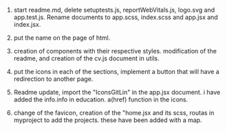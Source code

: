 1. start readme.md, delete setuptests.js, reportWebVitals.js, logo.svg and app.test.js.
   Rename documents to app.scss, index.scss and app.jsx and index.jsx.

2. put the name on the page of html.

3. creation of components with their respective styles. modification of the readme, and creation of the cv.js document in utils.

4. put the icons in each of the sections, implement a button that will have a redirection to another page.

5. Readme update, import the "IconsGitLin" in the app.jsx document. i have added the info.info in education. a(href) function in the icons.

6. change of the favicon, creation of the "home.jsx and its scss, routas in myproject to add the projects. these have been added with a map.

